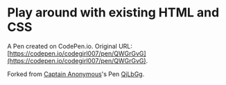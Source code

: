 # Play around with existing HTML and CSS

A Pen created on CodePen.io. Original URL: [https://codepen.io/codegirl007/pen/QWGrGvG](https://codepen.io/codegirl007/pen/QWGrGvG).



Forked from [Captain Anonymous](http://codepen.io/anon/)'s Pen [QjLbGg](http://codepen.io/anon/pen/QjLbGg/).
